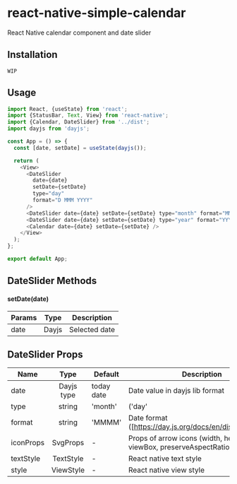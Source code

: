 # react-native-simple-calendar

React Native calendar component and date slider

## Installation

`WIP`

## Usage

```javascript
import React, {useState} from 'react';
import {StatusBar, Text, View} from 'react-native';
import {Calendar, DateSlider} from '../dist';
import dayjs from 'dayjs';

const App = () => {
  const [date, setDate] = useState(dayjs());

  return (
    <View>
      <DateSlider
        date={date}
        setDate={setDate}
        type="day"
        format="D MMM YYYY"
      />
      <DateSlider date={date} setDate={setDate} type="month" format="MMMM" />
      <DateSlider date={date} setDate={setDate} type="year" format="YYYY" />
      <Calendar date={date} setDate={setDate} />
    </View>
  );
};

export default App;

```

## DateSlider Methods

#### setDate(date)

| Params | Type  | Description  |
| ------ |:-----:| ------------ |
| date   | Dayjs | Selected date |

## DateSlider Props

| Name      | Type          | Default    | Description  |
| --------- |:-------------:| ---------- | ------------ |
| date      | Dayjs type    | today date | Date value in dayjs lib format |
| type      | string        | 'month'    | ('day' | 'month' | 'year')  |
| format    | string        | 'MMMM'     | Date format ([https://day.js.org/docs/en/display/format]) |
| iconProps | SvgProps      | -          | Props of arrow icons (width, height, viewBox, preserveAspectRatio, color, title) |
| textStyle | TextStyle     | -          | React native text style |
| style     | ViewStyle     | -          | React native view style |